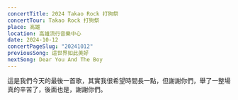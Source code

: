 ```yaml
---
concertTitle: 2024 Takao Rock 打狗祭
concertTour: Takao Rock 打狗祭
place: 高雄
location: 高雄流行音樂中心
date: 2024-10-12
concertPageSlug: "20241012"
previousSong: 這世界如此美好
nextSong: Dear You And The Boy
---
```

這是我們今天的最後一首歌，其實我很希望時間長一點，但謝謝你們，舉了一整場真的辛苦了，後面也是，謝謝你們。